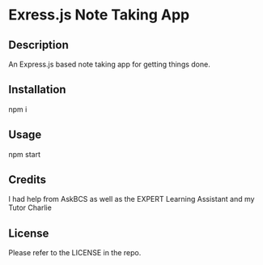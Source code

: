 # Exress.js Note Taking App

## Description
An Express.js based note taking app for getting things done. 

## Installation

npm i

## Usage
npm start 


## Credits

I had help from AskBCS as well as the EXPERT Learning Assistant and my Tutor Charlie

## License

Please refer to the LICENSE in the repo.




